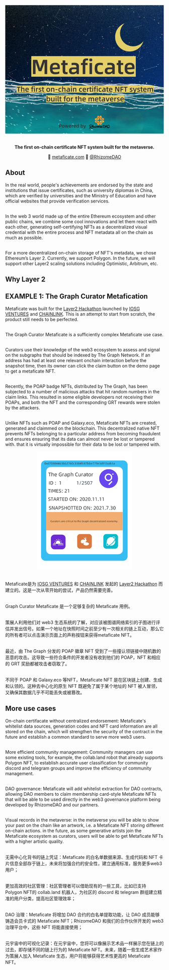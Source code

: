 <div align="center">
	<img width="600" src="readme/Metaficate-logo.png" alt="Metaficate Picture">
	<br />
	<br />
</div>

<p align="center">
	<b>The first on-chain certificate NFT system built for the metaverse.</b>
</p>

<p align="center">
	💫 <a href="https://www.metaficate.com/">metaficate.com</a>
	🌱 <a href="https://twitter.com/rhizomedao">@RhizomeDAO</a>
  
  ## About
In the real world, people's achievements are endorsed by the state and institutions that issue certificates, such as university diplomas in China, which are verified by universities and the Ministry of Education and have official websites that provide verification services.

<br>In the web 3 world made up of the entire Ethereum ecosystem and other public chains, we combine some cool innovations and let them react with each other, generating self-certifying NFTs as a decentralized visual credential with the entire process and NFT metadata all on the chain as much as possible.

<br>For a more decentralized on-chain storage of NFT's metadata, we chose Ethereum’s Layer 2. Currently, we support Polygon. In the future, we will support other Layer2 scaling solutions including Optimistic, Arbitrum, etc.

  ## Why Layer 2
  
  ## EXAMPLE 1: The Graph Curator Metafication
 
Metaficate was built for the [Layer2 Hackathon](http://hackathon.iosg.vc/?ref=metaficate) launched by [IOSG VENTURES](https://iosg.vc/?ref=metaficate) and [CHAINLINK](https://chain.link/?ref=metaficate). This is an attempt to start from scratch, the product still needs to be perfected.

<br>The Graph Curator Metaficate is a sufficiently complex Metaficate use case. 
	
<br>Curators use their knowledge of the web3 ecosystem to assess and signal on the subgraphs that should be indexed by The Graph Network. If an address has had at least one relevant onchain interaction before the snapshot time, then its owner can click the claim button on the demo page to get a metaficate NFT.

<br>Recently, the POAP badge NFTs, distributed by The Graph, has been subjected to a number of malicious attacks that hit random numbers in the claim links. This resulted in some eligible developers not receiving their POAPs, and both the NFT and the corresponding GRT rewards were stolen by the attackers.

<br>Unlike NFTs such as POAP and Galaxy.eco, Metaficate NFTs are created, generated and claimmed on the blockchain. This decentralized native NFT prevents NFTs belonging to a particular address from becoming fraudulent and ensures ensuring that its data can almost never be lost or tampered with.
	 that it is virtually impossible for their data to be lost or tampered with.


<div align="center">
	<img width="300" src="readme/card.png" alt="Card">
	<br />
	<br />
</div>

Metaficate是为 [IOSG VENTURES](https://iosg.vc/?ref=metaficate) 和 [CHAINLINK](https://chain.link/?ref=metaficate) 发起的 [Layer2 Hackathon](http://hackathon.iosg.vc/?ref=metaficate) 而建立的。这是一次从零开始的尝试，产品仍然需要完善。

<br>Graph Curator Metaficate 是一个足够复杂的 Metaficate 用例。

<br>策展人利用他们对 web3 生态系统的了解，对应该被图谱网络索引的子图进行评估并发出信号。如果一个地址在快照时间之前至少有一次相关的链上互动，那么它的所有者可以点击演示页面上的声称按钮来获得metaficate NFT。

<br>最近，由 The Graph 分发的 POAP 徽章 NFT 受到了一些撞认领链接中随机数的恶意的攻击。这导致一些符合条件的开发者没有收到他们的 POAP，NFT 和相应的 GRT 奖励都被攻击者窃取了。

<br>不同于 POAP 和 Galaxy.eco 等NFT，Metaficate NFT 是在区块链上创建、生成和认领的。这种去中心化的原生 NFT 既避免了属于某个地址的 NFT 被人冒领，又确保其数据几乎不可能丢失或被篡改。


## More use cases
On-chain certifacate without centralized endorsement: Metaficate's whitelist data sources, generation codes and NFT card information are all stored on the chain, which will strengthen the security of the contract in the future and establish a common standard to serve more web3 users.

<br>More efficient community management: Community managers can use some existing tools, for example, the collab.land robot that already supports Polygon NFT, to establish accurate user classification for community discord and telegram groups and improve the efficiency of community management.

<br>DAO governance: Metaficate will add whitelist extraction for DAO contracts, allowing DAO members to claim membership card-style Metaficate NFTs that will be able to be used directly in the web3 governance platform being developed by RhizomeDAO and our partners.

<br>Visual records in the metaverse: in the metaverse you will be able to show your past on the chain like an artwork, i.e. a Metaficate NFT storing different on-chain actions. in the future, as some generative artists join the Metaficate ecosystem as curators, users will be able to get Metaficate NFTs with a higher artistic quality.

<br>无需中心化背书的链上凭证：Metaficate 的白名单数据来源、生成代码和 NFT 卡片信息全部存于链上，未来将加强合约的安全性，建立通用标准，服务更多web3用户；

<br>更加高效的社区管理：社区管理者可以借助现有的一些工具，比如已支持 Polygon NFT的 collab.land 机器人，为社区的 discord 和 telegram 群组建立精准的用户分类，提高社区管理效率；

<br>DAO 治理：Metaficate 将增加 DAO 合约的白名单提取功能，让 DAO 成员能够铸造会员卡式的 Metaficate NFT；RhizomeDAO 和我们的合作伙伴开发的 web3 治理平台中，这些 NFT 将能直接使用； 

<br>元宇宙中的可视化记录：在元宇宙中，您将可以像展示艺术品一样展示您在链上的过去，即存储不同的链上行为的 Metaficate NFT。未来，随着一些生成艺术家作为策展人加入  Metaficate 生态，用户将能够获得艺术性更高的 Metaficate NFT。
